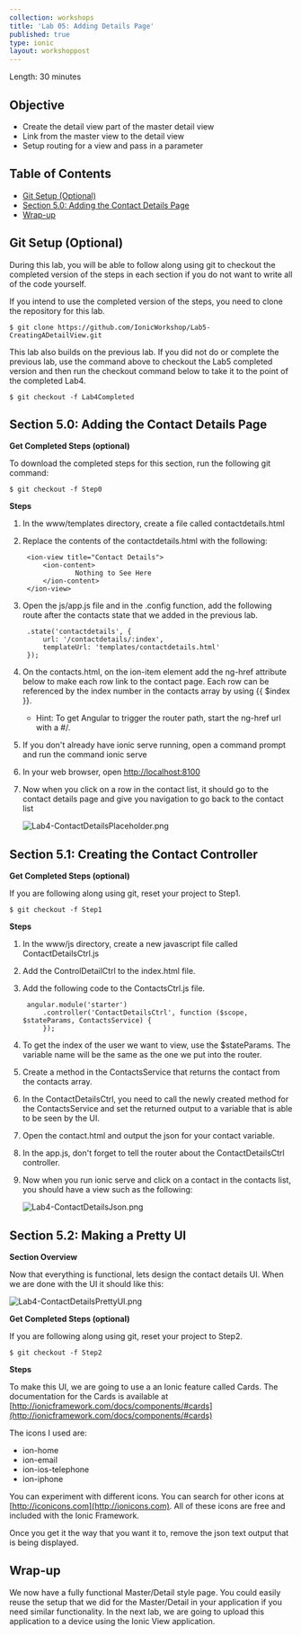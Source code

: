 ```yaml
---
collection: workshops
title: 'Lab 05: Adding Details Page'
published: true
type: ionic
layout: workshoppost
---
```



Length: 30 minutes

## Objective

* Create the detail view part of the master detail view
* Link from the master view to the detail view
* Setup routing for a view and pass in a parameter

<!-- START doctoc generated TOC please keep comment here to allow auto update -->
<!-- DON'T EDIT THIS SECTION, INSTEAD RE-RUN doctoc TO UPDATE -->
<h2>Table of Contents</h2>

- [Git Setup (Optional)](#git-setup-optional)
- [Section 5.0: Adding the Contact Details Page](#section-50-adding-the-contact-details-page)
- [Wrap-up](#wrap-up)

<!-- END doctoc generated TOC please keep comment here to allow auto update -->

## Git Setup (Optional)

During this lab, you will be able to follow along using git to checkout the completed version of the steps in each section if you do not want to write all of the code yourself. 

If you intend to use the completed version of the steps, you need to clone the repository for this lab.

    $ git clone https://github.com/IonicWorkshop/Lab5-CreatingADetailView.git


This lab also builds on the previous lab.  If you did not do or complete the previous lab, use the command above to checkout the Lab5 completed version and then run the checkout command below to take it to the point of the completed Lab4.

    $ git checkout -f Lab4Completed


## Section 5.0: Adding the Contact Details Page

**Get Completed Steps (optional)**

To download the completed steps for this section, run the following git command: 

    $ git checkout -f Step0

**Steps**

1. In the www/templates directory, create a file called contactdetails.html
1. Replace the contents of the contactdetails.html with the following:

        <ion-view title="Contact Details">
            <ion-content>
                    Nothing to See Here
            </ion-content>
        </ion-view>
1. Open the js/app.js file and in the .config function, add the following route after the contacts state that we added in the previous lab.

        .state('contactdetails', {
            url: '/contactdetails/:index',
            templateUrl: 'templates/contactdetails.html'
        });

1. On the contacts.html, on the ion-item element add the ng-href attribute below to make each row link to the contact page.  Each row can be referenced by the index number in the contacts array by using {{ $index }}.  
    * Hint: To get Angular to trigger the router path, start the ng-href url with a #/.
1. If you don't already have ionic serve running, open a command prompt and run the command ionic serve
1. In your web browser, open [http://localhost:8100](http://localhost:8100)
1. Now when you click on a row in the contact list, it should go to the contact details page and give you navigation to go back to the contact list

    ![Lab4-ContactDetailsPlaceholder.png](../images/Lab5/Lab5-ContactDetailsPlaceholder.png)
    
## Section 5.1: Creating the Contact Controller

**Get Completed Steps (optional)**

If you are following along using git, reset your project to Step1.

    $ git checkout -f Step1

**Steps**
        
1. In the www/js directory, create a new javascript file called ContactDetailsCtrl.js
1. Add the ControlDetailCtrl to the index.html file.
1. Add the following code to the ContactsCtrl.js file.

        angular.module('starter')
            .controller('ContactDetailsCtrl', function ($scope, $stateParams, ContactsService) {
            });

1. To get the index of the user we want to view, use the $stateParams.  The variable name will be the same as the one we put into the router.  
1. Create a method in the ContactsService that returns the contact from the contacts array.
1. In the ContactDetailsCtrl, you need to call the newly created method for the ContactsService and set the returned output to a variable that is able to be seen by the UI. 
1. Open the contact.html and output the json for your contact variable.
1. In the app.js, don't forget to tell the router about the ContactDetailsCtrl controller.
1. Now when you run ionic serve and click on a contact in the contacts list, you should have a view such as the following:

    ![Lab4-ContactDetailsJson.png](../images/Lab5/Lab5-ContactDetailsJson.png)
    
## Section 5.2: Making a Pretty UI

**Section Overview**

Now that everything is functional, lets design the contact details UI.  When we are done with the UI it should like this: 

![Lab4-ContactDetailsPrettyUI.png](../images/Lab5/Lab5-ContactDetailsPrettyUI.png)

**Get Completed Steps (optional)**

If you are following along using git, reset your project to Step2.

    $ git checkout -f Step2

**Steps**

To make this UI, we are going to use a an Ionic feature called Cards.  The documentation for the Cards is available at [http://ionicframework.com/docs/components/#cards](http://ionicframework.com/docs/components/#cards)

The icons I used are:

* ion-home
* ion-email
* ion-ios-telephone
* ion-iphone

You can experiment with different icons.  You can search for other icons at [http://iconicons.com](http://ionicons.com).  All of these icons are free and included with the Ionic Framework.

Once you get it the way that you want it to, remove the json text output that is being displayed.

## Wrap-up

We now have a fully functional Master/Detail style page.  You could easily reuse the setup that we did for the Master/Detail in your application if you need similar functionality.  In the next lab, we are going to upload this application to a device using the Ionic View application.  